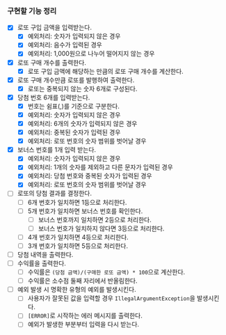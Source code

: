 ### 구현할 기능 정리

- [x] 로또 구입 금액을 입력받는다.
    - [x] 예외처리: 숫자가 입력되지 않은 경우
    - [x] 예외처리: 음수가 입력된 경우
    - [x] 예외처리: 1,000원으로 나누어 떨어지지 않는 경우
- [x] 로또 구매 개수를 출력한다.
    - [x] 로또 구입 금액에 해당하는 만큼의 로또 구매 개수를 계산한다.
- [x] 로또 구매 개수만큼 로또를 발행하여 출력한다.
    - [x] 로또는 중복되지 않는 숫자 6개로 구성된다.
- [x] 당첨 번호 6개를 입력받는다.
    - [x] 번호는 쉼표(,)를 기준으로 구분한다.
    - [x] 예외처리: 숫자가 입력되지 않은 경우
    - [x] 예외처리: 6개의 숫자가 입력되지 않은 경우
    - [x] 예외처리: 중복된 숫자가 입력된 경우
    - [x] 예외처리: 로또 번호의 숫자 범위를 벗어날 경우
- [x] 보너스 번호를 1개 입력 받는다.
    - [x] 예외처리: 숫자가 입력되지 않은 경우
    - [x] 예외처리: 1개의 숫자를 제외하고 다른 문자가 입력된 경우
    - [x] 예외처리: 당첨 번호와 중복된 숫자가 입력된 경우
    - [x] 예외처리: 로또 번호의 숫자 범위를 벗어날 경우
- [ ] 로또의 당첨 결과를 결정한다.
    - [ ] 6개 번호가 일치하면 1등으로 처리한다.
    - [ ] 5개 번호가 일치하면 보너스 번호를 확인한다.
        - [ ] 보너스 번호까지 일치하면 2등으로 처리한다.
        - [ ] 보너스 번호가 일치하지 않다면 3등으로 처리한다.
    - [ ] 4개 번호가 일치하면 4등으로 처리한다.
    - [ ] 3개 번호가 일치하면 5등으로 처리한다.
- [ ] 당첨 내역을 출력한다.
- [ ] 수익률을 출력한다.
    - [ ] 수익률은 `(당첨 금액)/(구매한 로또 금액) * 100`으로 계산한다.
    - [ ] 수익률은 소수점 둘째 자리에서 반올림한다.
- [ ] 예외 발생 시 명확한 유형의 예외를 발생시킨다.
    - [ ] 사용자가 잘못된 값을 입력할 경우 `IllegalArgumentException`을 발생시킨다.
    - [ ] `[ERROR]`로 시작하는 에러 메시지를 출력한다.
    - [ ] 예외가 발생한 부분부터 입력을 다시 받는다.
